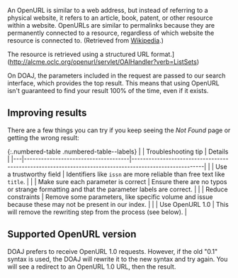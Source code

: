 An OpenURL is similar to a web address, but instead of referring to a physical website, it refers to an article, book, patent, or other resource within a website. OpenURLs are similar to permalinks because they are permanently connected to a resource, regardless of which website the resource is connected to. (Retrieved from [Wikipedia](https://en.wikipedia.org/wiki/OpenURL).)

The resource is retrieved using a structured URL format.](http://alcme.oclc.org/openurl/servlet/OAIHandler?verb=ListSets)

On DOAJ, the parameters included in the request are passed to our search interface, which provides the top result. This means that using OpenURL isn't guaranteed to find your result 100% of the time, even if it exists.

## Improving results

There are a few things you can try if you keep seeing the _Not Found_ page or getting the wrong result:

{:.numbered-table .numbered-table--labels}
|   | Troubleshooting tip                 | Details                                                                                               |
|---|-------------------------------------|-------------------------------------------------------------------------------------------------------|
|   | Use a trustworthy field             | Identifiers like `issn` are more reliable than free text like `title`.                                |
|   | Make sure each parameter is correct | Ensure there are no typos or strange formatting and that the parameter labels are correct.            |
|   | Reduce constraints                  | Remove some parameters, like specific volume and issue because these may not be present in our index. |
|   | Use OpenURL 1.0                     | This will remove the rewriting step from the process (see below).                                     |

## Supported OpenURL version

DOAJ prefers to receive OpenURL 1.0 requests. However, if the old "0.1" syntax is used, the DOAJ will rewrite it to the new syntax and try again. You will see a redirect to an OpenURL 1.0 URL, then the result.
